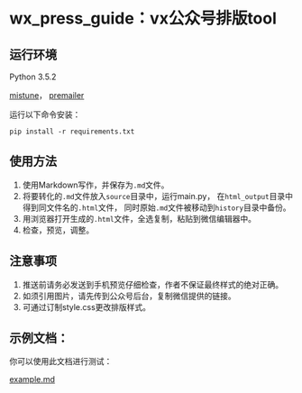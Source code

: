 # wx_press_guide：vx公众号排版tool

## 运行环境
Python 3.5.2

[mistune](https://github.com/lepture/mistune)，
[premailer](https://github.com/peterbe/premailer)

运行以下命令安装：

```pip install -r requirements.txt```

## 使用方法
1. 使用Markdown写作，并保存为`.md`文件。
2. 将要转化的`.md`文件放入`source`目录中，运行main.py，
在`html_output`目录中得到同文件名的`.html`文件，
同时原始`.md`文件被移动到`history`目录中备份。
3. 用浏览器打开生成的`.html`文件，全选复制，粘贴到微信编辑器中。
4. 检查，预览，调整。

## 注意事项
1. 推送前请务必发送到手机预览仔细检查，作者不保证最终样式的绝对正确。
2. 如须引用图片，请先传到公众号后台，复制微信提供的链接。
3. 可通过订制style.css更改排版样式。

## 示例文档：
你可以使用此文档进行测试：

[example.md](https://github.com/insula1701/maxpress/blob/master/temp/example.md)